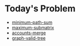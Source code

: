 # Today's Problem

- [minimum-path-sum](https://www.lintcode.com/problem/minimum-path-sum)
- [maximum-submatrix](https://www.lintcode.com/problem/maximum-submatrix/description)
- [accounts-merge](https://www.lintcode.com/problem/accounts-merge)
- [graph-valid-tree](https://www.lintcode.com/problem/graph-valid-tree)